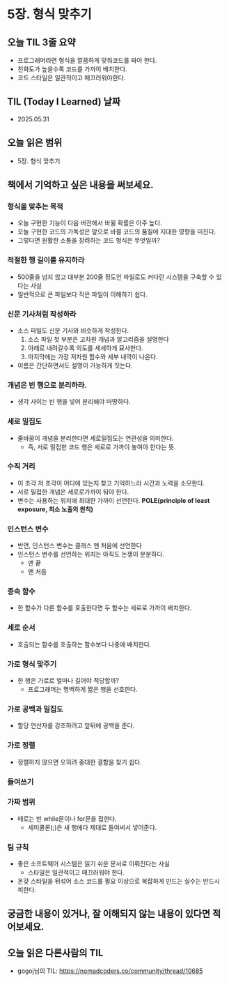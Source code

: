 # 5장. 형식 맞추기
## **오늘 TIL 3줄 요약**

- 프로그래머라면 형식을 깔끔하게 맞춰코드를 짜야 한다.
- 친화도가 높을수록 코드를 가까이 배치한다.
- 코드 스타일은 일관적이고 매끄러워야한다.

## **TIL (Today I Learned) 날짜**

- 2025.05.31

## **오늘 읽은 범위**

- 5장. 형식 맞추기

## **책에서 기억하고 싶은 내용을 써보세요.**

### 형식을 맞추는 목적

- 오늘 구현한 기능이 다음 버전에서 바뀔 확률은 아주 높다.
- 오늘 구현한 코드의 가독성은 앞으로 바뀔 코드의 품질에 지대한 영향을 미친다.
- 그렇다면 원활한 소통을 장려하는 코드 형식은 무엇일까?

### 적절한 행 길이를 유지하라

- 500줄을 넘지 않고 대부분 200줄 정도인 파일로도 커다란 시스템을 구축할 수 있다는 사실
- 일반적으로 큰 파일보다 작은 파일이 이해하기 쉽다.

### 신문 기사처럼 작성하라

- 소스 파일도 신문 기사와 비슷하게 작성한다.
    1. 소스 파일 첫 부분은 고차원 개념과 알고리즘을 설명한다
    2. 아래로 내려갈수록 의도를 세세하게 묘사한다.
    3. 마지막에는 가장 저차원 함수와 세부 내역이 나온다.
- 이름은 간단하면서도 설명이 가능하게 짓는다.

### 개념은 빈 행으로 분리하라.

- 생각 사이는 빈 행을 넣어 분리해야 마땅하다.

### 세로 밀집도

- 줄바꿈이 개념을 분리한다면 세로밀집도는 연관성을 의미한다.
    - 즉, 서로 밀접한 코드 행은 세로로 가까이 놓여야 한다는 뜻.

### 수직 거리

- 이 조각 저 조각이 어디에 있는지 찾고 기억하느라 시간과 노력을 소모한다.
- 서로 밀접한 개념은 세로로가까이 둬야 한다.
- 변수는 사용하는 위치에 최대한 가까이 선언한다. **POLE(principle of least exposure, 최소 노출의 원칙)**

### 인스턴스 변수

- 반면, 인스턴스 변수는 클래스 맨 처음에 선언한다
- 인스턴스 변수를 선언하는 위치는 아직도 논쟁이 분분하다.
    - 맨 끝
    - 맨 처음

### 종속 함수

- 한 함수가 다른 함수를 호출한다면 두 함수는 세로로 가까이 배치한다.

### 세로 순서

- 호출되는 함수를 호출하는 함수보다 나중에 배치한다.

### 가로 형식 맟주기

- 한 행은 가로로 얼마나 길어야 적당할까?
    - 프로그래머는 명백하게 짧은 행을 선호한다.

### 가로 공백과 밀집도

- 할당 연산자를 강조하려고 앞뒤에 공백을 준다.

### 가로 정렬

- 정렬하지 않으면 오히려 중대한 결함을 찾기 쉽다.

### 들여쓰기

### 가짜 범위

- 때로는 빈 while문이나 for문을 접한다.
    - 세미콜론(;)은 새 행에다 제대로 들여써서 넣어준다.

### 팀 규칙

- 좋은 소프트웨어 시스템은 읽기 쉬운 문서로 이뤄진다는 사실
    - 스타일은 일관적이고 매끄러워야 한다.
- 온갖 스타일을 뒤섞어 소스 코드를 필요 이상으로 복잡하게 만드는 실수는 반드시 피한다.

## **궁금한 내용이 있거나, 잘 이해되지 않는 내용이 있다면 적어보세요.**

## **오늘 읽은 다른사람의 TIL**

- gogoj님의 TIL: https://nomadcoders.co/community/thread/10685
